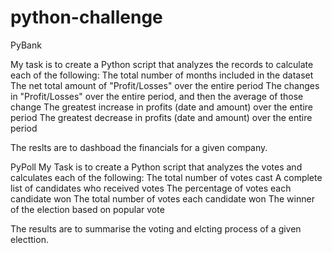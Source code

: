 # python-challenge

PyBank

My task is to create a Python script that analyzes the records to calculate each of the following:
The total number of months included in the dataset
The net total amount of "Profit/Losses" over the entire period
The changes in "Profit/Losses" over the entire period, and then the average of those change
The greatest increase in profits (date and amount) over the entire period
The greatest decrease in profits (date and amount) over the entire period

The reslts are to dashboad the financials for a given company. 

PyPoll
My Task is to create a Python script that analyzes the votes and calculates each of the following:
The total number of votes cast
A complete list of candidates who received votes
The percentage of votes each candidate won
The total number of votes each candidate won
The winner of the election based on popular vote

The results are to summarise the voting and elcting process of a given electtion. 

